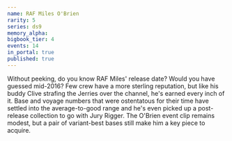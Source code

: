```yaml
---
name: RAF Miles O'Brien
rarity: 5
series: ds9
memory_alpha:
bigbook_tier: 4
events: 14
in_portal: true
published: true
---
```


Without peeking, do you know RAF Miles' release date? Would you have guessed mid-2016? Few crew have a more sterling reputation, but like his buddy Clive strafing the Jerries over the channel, he's earned every inch of it. Base and voyage numbers that were ostentatous for their time have settled into the average-to-good range and he's even picked up a post-release collection to go with Jury Rigger. The O'Brien event clip remains modest, but a pair of variant-best bases still make him a key piece to acquire.
